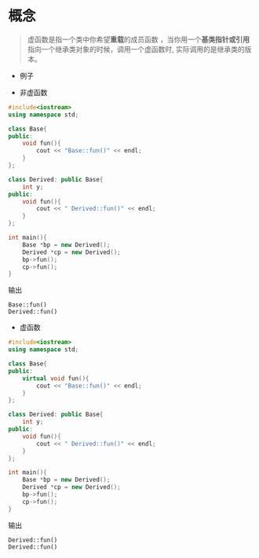 # 概念

> 虚函数是指一个类中你希望**重载**的成员函数 ，当你用一个**基类指针或引用**指向一个继承类对象的时候，调用一个虚函数时, 实际调用的是继承类的版本。


* 例子
+ 非虚函数

```cpp
#include<iostream>
using namespace std;

class Base{
public:
    void fun(){
        cout << "Base::fun()" << endl;
    }
};

class Derived: public Base{
    int y;
public:
    void fun(){
        cout << " Derived::fun()" << endl;
    }
};

int main(){
    Base *bp = new Derived();
    Derived *cp = new Derived();
    bp->fun();
    cp->fun();
}
```

输出

```
Base::fun()
Derived::fun()
```

+ 虚函数

```cpp
#include<iostream>
using namespace std;

class Base{
public:
    virtual void fun(){
        cout << "Base::fun()" << endl;
    }
};

class Derived: public Base{
    int y;
public:
    void fun(){
        cout << " Derived::fun()" << endl;
    }
};

int main(){
    Base *bp = new Derived();
    Derived *cp = new Derived();
    bp->fun();
    cp->fun();
}
```

输出

```
Derived::fun()
Derived::fun()
```